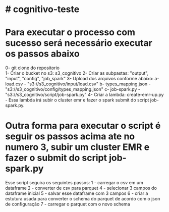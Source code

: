 # # cognitivo-teste
# Para executar o processo com sucesso será necessário executar os passos abaixo

0- git clone do repositorio<br />
1- Criar o bucket no s3: s3_cognitivo
2- Criar as subpastas: "output", "input", "config", "job_spark"
3- Upload dos arquivos conforme abaixo:
    a- load.csv - "s3://s3_cognitivo/input/load.csv"
    b- types_mapping.json - "s3://s3_cognitivo/config/types_mapping.json"
    c- job-spark.py - "s3://s3_cognitivo/script/job-spark.py"
4- Criar a lambda: create-emr-up.py 
    - Essa lambda irá subir o cluster emr e fazer o spark submit do script job-spark.py.

# Outra forma para executar o script é seguir os passos acima ate no numero 3, subir um cluster EMR e fazer o submit do script job-spark.py

Esse script seguira os seguintes passos:
1 - carregar o csv em um dataframe
2 - converter de csv para parquet
4 - selecionar 3 campos do dataframe inicial
5 - salvar esse dataframe com 3 campos
6 - criar a estutura usada para converter o schema do parquet de acordo com o json de configuração
7 - carregar o parquet com o novo schema
